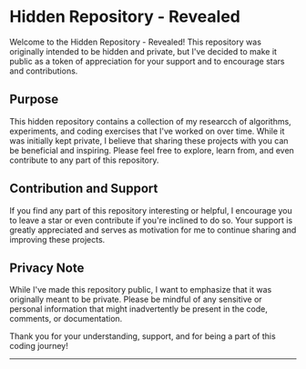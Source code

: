 # Hidden Repository - Revealed

Welcome to the Hidden Repository - Revealed! This repository was originally intended to be hidden and private, but I've decided to make it public as a token of appreciation for your support and to encourage stars and contributions.

## Purpose

This hidden repository contains a collection of my researcch of algorithms, experiments, and coding exercises that I've worked on over time. While it was initially kept private, I believe that sharing these projects with you can be beneficial and inspiring. Please feel free to explore, learn from, and even contribute to any part of this repository.

 

## Contribution and Support

If you find any part of this repository interesting or helpful, I encourage you to leave a star or even contribute if you're inclined to do so. Your support is greatly appreciated and serves as motivation for me to continue sharing and improving these projects.

## Privacy Note

While I've made this repository public, I want to emphasize that it was originally meant to be private. Please be mindful of any sensitive or personal information that might inadvertently be present in the code, comments, or documentation.

Thank you for your understanding, support, and for being a part of this coding journey!

---
 
